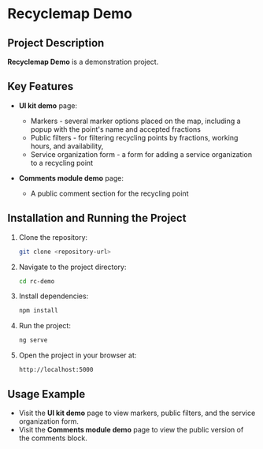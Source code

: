 # Recyclemap Demo

## Project Description

**Recyclemap Demo** is a demonstration project.

## Key Features

- **UI kit demo** page:
  - Markers - several marker options placed on the map, including a popup with the point's name and accepted fractions
  - Public filters - for filtering recycling points by fractions, working hours, and availability, 
  - Service organization form - a form for adding a service organization to a recycling point   

- **Comments module demo** page:
  - A public comment section for the recycling point

## Installation and Running the Project

1. Clone the repository:
    ```bash
    git clone <repository-url>
    ```

2. Navigate to the project directory:
    ```bash
    cd rc-demo
    ```

3. Install dependencies:
    ```bash
    npm install
    ```

4. Run the project:
    ```bash
    ng serve
    ```

5. Open the project in your browser at:
    ```
    http://localhost:5000
    ```

## Usage Example

- Visit the **UI kit demo** page to view markers, public filters, and the service organization form.
- Visit the **Comments module demo** page to view the public version of the comments block.
